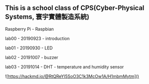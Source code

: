 ## This is a school class of CPS(Cyber-Physical Systems, 寰宇實體製造系統)

Raspberry Pi - Raspbian

lab00 - 20190923 - introduction

lab01 - 20190930 - LED

lab02 - 20191007 - buzzer

lab03 - 20191014 - DHT - temperature and humidity sensor

![https://hackmd.io/@RtQReYI5SoO3C1k3McOw1A/H1mbmMytm]()




